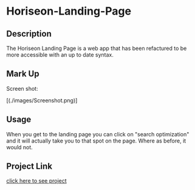 # Horiseon-Landing-Page

## Description

The Horiseon Landing Page is a web app that has been refactured to be more accessible with an up to date syntax.

## Mark Up

Screen shot:

[(./images/Screenshot.png)]

## Usage

When you get to the landing page you can click on "search optimization" and it will actually take you to that spot on the page. Where as before, it would not. 

## Project Link

[click here to see project](https://skylardorn.github.io/Horiseon-Landing-Page/)

